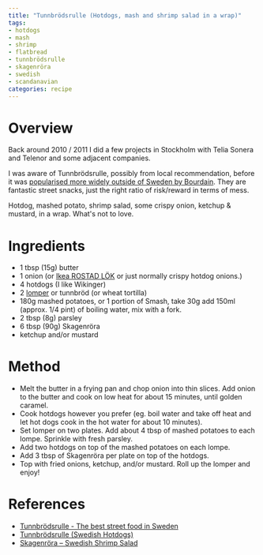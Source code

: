 ```yaml
---
title: "Tunnbrödsrulle (Hotdogs, mash and shrimp salad in a wrap)"
tags:
- hotdogs
- mash
- shrimp
- flatbread
- tunnbrödsrulle 
- skagenröra
- swedish
- scandanavian
categories: recipe
---
```


# Overview
Back around 2010 / 2011 I did a few projects in Stockholm with Telia Sonera and Telenor and some adjacent companies.

I was aware of Tunnbrödsrulle, possibly from local recommendation, before it was [popularised more widely outside of Sweden by Bourdain](https://www.youtube.com/watch?v=fPCytfxNU7Y). They are fantastic street snacks, just the right ratio of risk/reward in terms of mess.

Hotdog, mashed potato, shrimp salad, some crispy onion, ketchup & mustard, in a wrap. What's not to love.

# Ingredients
- 1 tbsp (15g) butter
- 1 onion (or [Ikea ROSTAD LÖK](https://www.ikea.com/gb/en/p/rostad-loek-fried-onion-30237176/) or just normally crispy hotdog onions.)
- 4 hotdogs (I like Wikinger)
- 2 [lomper](https://scandinaviancookbook.com/traditional-norwegian-lomper-potato-flatbread/) or tunnbröd (or wheat tortilla)
- 180g mashed potatoes, or 1 portion of Smash, take 30g add 150ml (approx. 1/4 pint) of boiling water, mix with a fork.
- 2 tbsp (8g) parsley
- 6 tbsp (90g) Skagenröra
- ketchup and/or mustard

# Method
- Melt the butter in a frying pan and chop onion into thin slices. Add onion to the butter and cook on low heat for about 15 minutes, until golden caramel.
- Cook hotdogs however you prefer (eg. boil water and take off heat and let hot dogs cook in the hot water for about 10 minutes).
- Set lomper on two plates. Add about 4 tbsp of mashed potatoes to each lompe. Sprinkle with fresh parsley.
- Add two hotdogs on top of the mashed potatoes on each lompe.
- Add 3 tbsp of Skagenröra per plate on top of the hotdogs.
- Top with fried onions, ketchup, and/or mustard. Roll up the lomper and enjoy! 

# References
- [Tunnbrödsrulle - The best street food in Sweden](https://byfoodandtravel.com/tunnbrodsrulle-the-best-street-food-in-sweden/)
- [Tunnbrödsrulle (Swedish Hotdogs)](https://scandinaviancookbook.com/tunnbrodsrulle-swedish-hotdogs/)
- [Skagenröra – Swedish Shrimp Salad](https://scandinaviancookbook.com/skagenrora-swedish-shrimp-salad/)